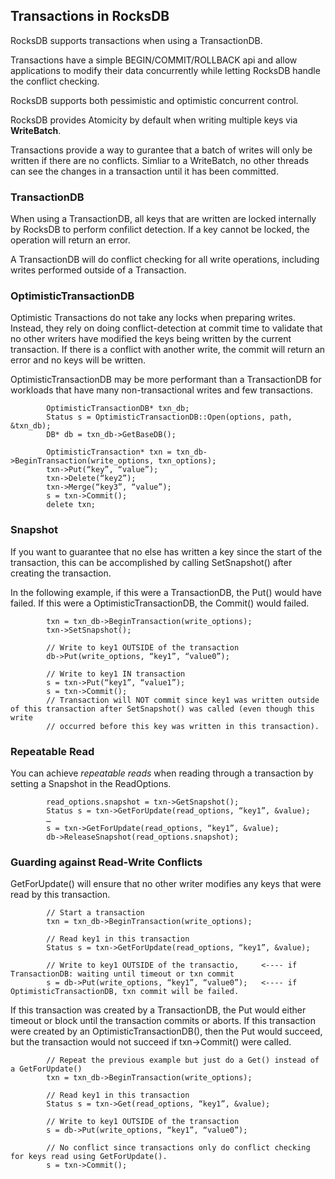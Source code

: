 
## Transactions in RocksDB


RocksDB supports transactions when using a TransactionDB.

Transactions have a simple BEGIN/COMMIT/ROLLBACK api and allow applications to modify their data concurrently while letting RocksDB handle the conflict checking.  

RocksDB supports both pessimistic and optimistic concurrent control.

RocksDB provides Atomicity by default when writing multiple keys via **WriteBatch**.

Transactions provide a way to gurantee that a batch of writes will only be written if there are no conflicts.  Simliar to a WriteBatch, no other threads can see the changes in a transaction until it has been committed.


### TransactionDB

When using a TransactionDB, all keys that are written are locked internally by RocksDB to perform confilict detection.  If a key cannot be locked, the operation will return an error.

A TransactionDB will do conflict checking for all write operations, including writes performed outside of a Transaction.


### OptimisticTransactionDB

Optimistic Transactions do not take any locks when preparing writes.  Instead, they rely on doing conflict-detection at commit time to validate that no other writers have modified the keys being written by the current transaction.  If there is a conflict with another write, the commit will return an error and no keys will be written.

OptimisticTransactionDB may be more performant than a TransactionDB for workloads that have many non-transactional writes and few transactions.


```
        OptimisticTransactionDB* txn_db;
        Status s = OptimisticTransactionDB::Open(options, path, &txn_db);
        DB* db = txn_db->GetBaseDB();
        
        OptimisticTransaction* txn = txn_db->BeginTransaction(write_options, txn_options);
        txn->Put(“key”, “value”);
        txn->Delete(“key2”);
        txn->Merge(“key3”, “value”);
        s = txn->Commit();
        delete txn;
```

### Snapshot

If you want to guarantee that no else has written a key since the start of the transaction, this can be accomplished by calling SetSnapshot() after creating the transaction.

In the following example, if this were a TransactionDB, the Put() would have failed.  If this were a OptimisticTransactionDB, the Commit() would failed.

```
        txn = txn_db->BeginTransaction(write_options);
        txn->SetSnapshot();
        
        // Write to key1 OUTSIDE of the transaction
        db->Put(write_options, “key1”, “value0”);
        
        // Write to key1 IN transaction
        s = txn->Put(“key1”, “value1”);
        s = txn->Commit();
        // Transaction will NOT commit since key1 was written outside of this transaction after SetSnapshot() was called (even though this write
        // occurred before this key was written in this transaction).
```

### Repeatable Read

You can achieve *repeatable reads* when reading through a transaction by setting a Snapshot in the ReadOptions.

```
        read_options.snapshot = txn->GetSnapshot();
        Status s = txn->GetForUpdate(read_options, “key1”, &value);
        …
        s = txn->GetForUpdate(read_options, “key1”, &value);
        db->ReleaseSnapshot(read_options.snapshot);
```


### Guarding against Read-Write Conflicts

GetForUpdate() will ensure that no other writer modifies any keys that were read by this transaction.

```
        // Start a transaction 
        txn = txn_db->BeginTransaction(write_options);
        
        // Read key1 in this transaction
        Status s = txn->GetForUpdate(read_options, “key1”, &value);
        
        // Write to key1 OUTSIDE of the transactio,     <---- if TransactionDB: waiting until timeout or txn commit
        s = db->Put(write_options, “key1”, “value0”);   <---- if OptimisticTransactionDB, txn commit will be failed.
```

If this transaction was created by a TransactionDB, the Put would either timeout or block until the transaction commits or aborts. If this transaction were created by an OptimisticTransactionDB(), then the Put would succeed, but the transaction would not succeed if txn->Commit() were called.

```
        // Repeat the previous example but just do a Get() instead of a GetForUpdate()
        txn = txn_db->BeginTransaction(write_options);
        
        // Read key1 in this transaction
        Status s = txn->Get(read_options, “key1”, &value);
        
        // Write to key1 OUTSIDE of the transaction
        s = db->Put(write_options, “key1”, “value0”);
        
        // No conflict since transactions only do conflict checking for keys read using GetForUpdate().
        s = txn->Commit();
```






